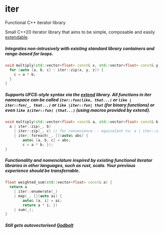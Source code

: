 # iter
Functional C++ iterator library

Small C++20 iterator library that aims to be simple, composable and easily [extendable](https://github.com/MarkMitch/extend). 

##### Integrates non-intrusively with existing standard library containers and range-based for loops.
```c++
void multiply(std::vector<float> const& x, std::vector<float> const& y, std::vector<float>& z) {
  for (auto [a, b, c] : iter::zip(x, y, z)) {
    c = a * b;
  }
}
```
##### Supports UFCS-style syntax via the [extend](https://github.com/MarkMitch/extend) library. All functions in iter namespace can be called `iter::fun(like, that...)` or `like | iter::fun(_, that...)` or `like |iter::fun| that` (for binary functions) or even `like $(iter::fun) (that...)` (using macros provided by extend).
```c++
void multiply(std::vector<float> const& a, std::vector<float> const& b, std::vector<float>& c) {
  a | iter::zip(_, b)
    | iter::zip(_, c) // for convenience -- equivalent to: a | iter::zip(_, b, c) 
    | iter::foreach(_, [](auto& abc) {
        auto& [a, b, c] = abc;
        c = a * b; });
}
```
##### Functionality and nomenclature inspired by existing functional iterator libraries in other languages, such as rust, scala. Your previous experience should be transferrable.
```c++
float weighted_sum(std::vector<float> const& a) {
  return a 
    | iter::enumerate(_) 
    | map(_, [](auto ai) { 
        auto& [a, i] = ai;
        return a * i; })
    | sum(_);
}
```
##### Still gets autovectorised [Godbolt](https://godbolt.org/#g:!((g:!((g:!((h:codeEditor,i:(fontScale:14,j:1,lang:c%2B%2B,selection:(endColumn:1,endLineNumber:7,positionColumn:1,positionLineNumber:7,selectionStartColumn:1,selectionStartLineNumber:7,startColumn:1,startLineNumber:7),source:'%23include+%22https://raw.githubusercontent.com/MarkMitch/extend/1cef27069323e7c8b9f953d9b9c86765f73da697/main.cpp%22%0A%23include+%22https://raw.githubusercontent.com/MarkMitch/iter/bbc22a590e7ab102a918860a0c13025102118454/main.cpp%22%0A%0Ausing+namespace+xtd::literals%3B%0Ausing+namespace+iter%3B%0A%0A%0Avoid+multiply(std::array%3Cfloat,+64%3E+const%26+x,+std::array%3Cfloat,+64%3E+const%26+y,+std::array%3Cfloat,+64%3E%26+z)+%7B%0A++for+(auto+%5Ba,+b,+c%5D+:+zip(x,+y,+z))+%7B%0A++++c+%3D+a+*+b%3B%0A++%7D%0A%7D%0A%0A//+Demonstrating+infix+notation+(since+all+calls+are+to+binary+functions)%0Avoid+multiply2(std::array%3Cfloat,+64%3E+const%26+a,+std::array%3Cfloat,+64%3E+const%26+b,+std::array%3Cfloat,+64%3E%26+c)+%7B%0A++a+%7Czip%7C+b+%0A++++%7Czip%7C+c%0A++++%7Cforeach%7C+xtd::apply(%5B%5D(auto%26+a,+auto%26+b,+auto%26+c)+%7B%0A++++++++c+%3D+a+*+b%3B+%7D)%3B%0A%7D%0A%0A//+Demonstrating+dollar+syntax+from+macro+in+extend+library%0Afloat+weighted_sum(std::array%3Cfloat,+64%3E+const%26+a)+%7B%0A++return+a+%0A++++$(map)+(%5B%5D(auto+f)+%7B%0A++++++++return+f+*+2%3B+%7D)%0A++++$(enumerate)+()%0A++++$(fold)+(0.f,+%5B%5D(auto+acc,+auto+fi)+%7B%0A++++++++auto%26+%5Bf,+i%5D+%3D+fi%3B%0A++++++++return+acc+%2B+f+*+i%3B+%7D)%3B%0A%7D'),l:'5',n:'0',o:'C%2B%2B+source+%231',t:'0')),k:49.33855526544822,l:'4',n:'0',o:'',s:0,t:'0'),(g:!((g:!((h:compiler,i:(compiler:g102,filters:(b:'0',binary:'1',commentOnly:'0',demangle:'0',directives:'0',execute:'1',intel:'0',libraryCode:'0',trim:'1'),fontScale:14,j:1,lang:c%2B%2B,libs:!((name:boost,ver:'175')),options:'-std%3Dc%2B%2B20+-Ofast',selection:(endColumn:1,endLineNumber:1,positionColumn:1,positionLineNumber:1,selectionStartColumn:1,selectionStartLineNumber:1,startColumn:1,startLineNumber:1),source:1),l:'5',n:'0',o:'x86-64+gcc+10.2+(Editor+%231,+Compiler+%231)+C%2B%2B',t:'0')),k:50.66144473455179,l:'4',m:50,n:'0',o:'',s:0,t:'0'),(g:!((h:output,i:(compiler:1,editor:1,fontScale:14,wrap:'1'),l:'5',n:'0',o:'%231+with+x86-64+gcc+10.2',t:'0')),header:(),l:'4',m:50,n:'0',o:'',s:0,t:'0')),k:50.66144473455179,l:'3',n:'0',o:'',t:'0')),l:'2',n:'0',o:'',t:'0')),version:4)
